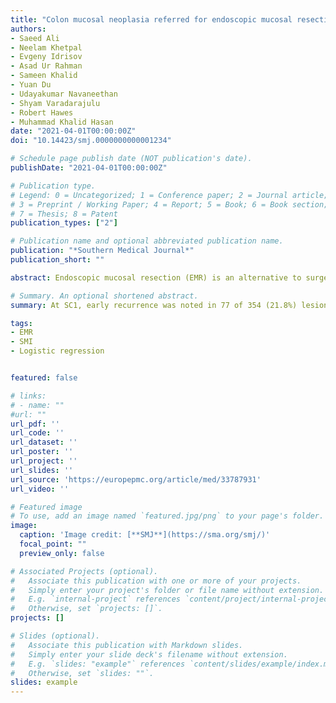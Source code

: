 ```yaml
---
title: "Colon mucosal neoplasia referred for endoscopic mucosal resection: Recurrence of adenomas and prediction of submucosal invasion"
authors:
- Saeed Ali
- Neelam Khetpal
- Evgeny Idrisov
- Asad Ur Rahman
- Sameen Khalid
- Yuan Du
- Udayakumar Navaneethan
- Shyam Varadarajulu
- Robert Hawes
- Muhammad Khalid Hasan
date: "2021-04-01T00:00:00Z"
doi: "10.14423/smj.0000000000001234"

# Schedule page publish date (NOT publication's date).
publishDate: "2021-04-01T00:00:00Z"

# Publication type.
# Legend: 0 = Uncategorized; 1 = Conference paper; 2 = Journal article;
# 3 = Preprint / Working Paper; 4 = Report; 5 = Book; 6 = Book section;
# 7 = Thesis; 8 = Patent
publication_types: ["2"]

# Publication name and optional abbreviated publication name.
publication: "*Southern Medical Journal*"
publication_short: ""

abstract: Endoscopic mucosal resection (EMR) is an alternative to surgery for the treatment of large laterally spreading lesions. Residual or recurrent adenoma is a major limitation. This study aimed to quantify early and late recurrences and to assess its associated risk factors.

# Summary. An optional shortened abstract.
summary: At SC1, early recurrence was noted in 77 of 354 (21.8%) lesions; 76 (98.7%) were treated endoscopically. The remaining 277 of 354 (78.2%) lesions had no recurrence at SC1; only 41 lesions (15%) were followed up at SC2. Recurrence at SC2 was found in 4 lesions (9.8%), all of which were treated endoscopically. Lesion size >40 mm was associated with recurrence. Recurrence at both SC1 and SC2 was successfully treated endoscopically in 78 of 81 lesions (96.3%).

tags:
- EMR
- SMI
- Logistic regression


featured: false

# links:
# - name: ""
#url: ""
url_pdf: ''
url_code: ''
url_dataset: ''
url_poster: ''
url_project: ''
url_slides: ''
url_source: 'https://europepmc.org/article/med/33787931'
url_video: ''

# Featured image
# To use, add an image named `featured.jpg/png` to your page's folder. 
image:
  caption: 'Image credit: [**SMJ**](https://sma.org/smj/)'
  focal_point: ""
  preview_only: false

# Associated Projects (optional).
#   Associate this publication with one or more of your projects.
#   Simply enter your project's folder or file name without extension.
#   E.g. `internal-project` references `content/project/internal-project/index.md`.
#   Otherwise, set `projects: []`.
projects: []

# Slides (optional).
#   Associate this publication with Markdown slides.
#   Simply enter your slide deck's filename without extension.
#   E.g. `slides: "example"` references `content/slides/example/index.md`.
#   Otherwise, set `slides: ""`.
slides: example
---
```





